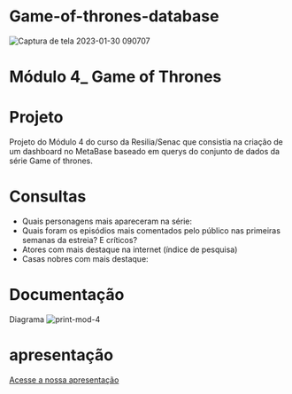 # Game-of-thrones-database

![Captura de tela 2023-01-30 090707](https://user-images.githubusercontent.com/114583009/215472676-bbbd1e6a-2720-4bc8-8dde-0fdf8073a4de.png)

# Módulo 4_ Game of Thrones

# Projeto

Projeto do Módulo 4 do curso da Resilia/Senac que consistia na criação de um dashboard no MetaBase baseado em querys do conjunto de dados da série Game of thrones.

# Consultas

 - Quais personagens mais apareceram na série:
 - Quais foram os episódios mais comentados pelo público nas primeiras semanas da estreia? E críticos?
 - Atores com mais destaque na internet (índice de pesquisa)
 - Casas nobres com mais destaque:
 
 # Documentação
 
 Diagrama
 ![print-mod-4](https://user-images.githubusercontent.com/114583009/215481937-4fcbe532-106f-4829-99f8-dd38be2e3d07.png)
 
 # apresentação

 [Acesse a nossa apresentação](https://github.com/VictoriaQuintana/Game-of-thrones-database/files/10536017/Apresentacao.Game.of.thrones.pdf)
